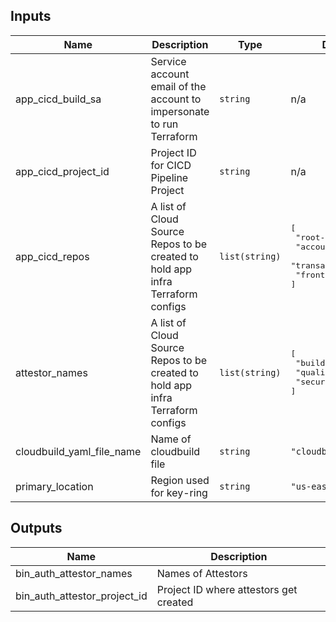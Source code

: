 <!-- BEGINNING OF PRE-COMMIT-TERRAFORM DOCS HOOK -->
## Inputs

| Name | Description | Type | Default | Required |
|------|-------------|------|---------|:--------:|
| app\_cicd\_build\_sa | Service account email of the account to impersonate to run Terraform | `string` | n/a | yes |
| app\_cicd\_project\_id | Project ID for CICD Pipeline Project | `string` | n/a | yes |
| app\_cicd\_repos | A list of Cloud Source Repos to be created to hold app infra Terraform configs | `list(string)` | <pre>[<br>  "root-config-repo",<br>  "accounts",<br>  "transactions",<br>  "frontend"<br>]</pre> | no |
| attestor\_names | A list of Cloud Source Repos to be created to hold app infra Terraform configs | `list(string)` | <pre>[<br>  "build",<br>  "quality",<br>  "security"<br>]</pre> | no |
| cloudbuild\_yaml\_file\_name | Name of cloudbuild file | `string` | `"cloudbuild.yaml"` | no |
| primary\_location | Region used for key-ring | `string` | `"us-east1"` | no |

## Outputs

| Name | Description |
|------|-------------|
| bin\_auth\_attestor\_names | Names of Attestors |
| bin\_auth\_attestor\_project\_id | Project ID where attestors get created |
<!-- END OF PRE-COMMIT-TERRAFORM DOCS HOOK -->
